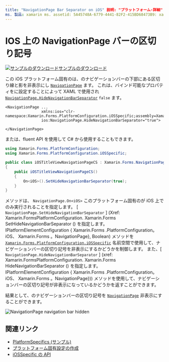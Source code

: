 ```yaml
---
title: "NavigationPage Bar Separator on iOS" 説明: "プラットフォーム-詳細" を使用すると、特定のプラットフォームでのみ使用できる機能を使用して、カスタムレンダラーや特殊効果を実装することができます。 この記事では、NavigationPage のナビゲーションバーの下部にある区切り線と影を非表示にする iOS プラットフォーム固有のを使用する方法について説明します。
ms. 製品: xamarin ms. assetid: 5A45748A-6779-4441-82F2-415BD68473B9: xamarin-forms author: davidbritch ms. author: dabritch ms. date: 10/24/2018 no loc: [ Xamarin.Forms , Xamarin.Essentials ]
---
```


# <a name="navigationpage-bar-separator-on-ios"></a>IOS 上の NavigationPage バーの区切り記号

[![サンプルのダウンロード](~/media/shared/download.png)サンプルのダウンロード](https://docs.microsoft.com/samples/xamarin/xamarin-forms-samples/userinterface-platformspecifics)

この iOS プラットフォーム固有のは、のナビゲーションバーの下部にある区切り線と影を非表示にし [`NavigationPage`](xref:Xamarin.Forms.NavigationPage) ます。 これは、バインド可能なプロパティをに設定することによって XAML で使用され [`NavigationPage.HideNavigationBarSeparator`](xref:Xamarin.Forms.PlatformConfiguration.iOSSpecific.NavigationPage.HideNavigationBarSeparatorProperty) `false` ます。

```xaml
<NavigationPage ...
                xmlns:ios="clr-namespace:Xamarin.Forms.PlatformConfiguration.iOSSpecific;assembly=Xamarin.Forms.Core"
                ios:NavigationPage.HideNavigationBarSeparator="true">

</NavigationPage>
```

または、fluent API を使用して C# から使用することもできます。

```csharp
using Xamarin.Forms.PlatformConfiguration;
using Xamarin.Forms.PlatformConfiguration.iOSSpecific;

public class iOSTitleViewNavigationPageCS : Xamarin.Forms.NavigationPage
{
    public iOSTitleViewNavigationPageCS()
    {
        On<iOS>().SetHideNavigationBarSeparator(true);
    }
}
```

メソッドは、 `NavigationPage.On<iOS>` このプラットフォーム固有のが iOS 上でのみ実行されることを指定します。 [ `NavigationPage.SetHideNavigationBarSeparator` ] (Xref: Xamarin.FormsPlatformConfiguration. Xamarin.Forms SetHideNavigationBarSeparator () を指定します。IPlatformElementConfiguration { Xamarin.Forms .PlatformConfiguration。 iOS、 Xamarin.Forms 。NavigationPage}, Boolean) メソッドを [`Xamarin.Forms.PlatformConfiguration.iOSSpecific`](xref:Xamarin.Forms.PlatformConfiguration.iOSSpecific) 名前空間で使用して、ナビゲーションバーの区切り記号を非表示にするかどうかを制御します。 また、[ `NavigationPage.HideNavigationBarSeparator` ] (xref: Xamarin.FormsPlatformConfiguration. Xamarin.Forms HideNavigationBarSeparator () を指定します。IPlatformElementConfiguration { Xamarin.Forms .PlatformConfiguration。 iOS、 Xamarin.Forms 。NavigationPage})) メソッドを使用して、ナビゲーションバーの区切り記号が非表示になっているかどうかを返すことができます。

結果として、のナビゲーションバーの区切り記号を [`NavigationPage`](xref:Xamarin.Forms.NavigationPage) 非表示にすることができます。

![](navigation-bar-separator-images/navigationpage-hideseparatorbar.png "NavigationPage navigation bar hidden")

## <a name="related-links"></a>関連リンク

- [PlatformSpecifics (サンプル)](https://docs.microsoft.com/samples/xamarin/xamarin-forms-samples/userinterface-platformspecifics)
- [プラットフォーム固有設定の作成](~/xamarin-forms/platform/platform-specifics/index.md#creating-platform-specifics)
- [iOSSpecific の API](xref:Xamarin.Forms.PlatformConfiguration.iOSSpecific)
